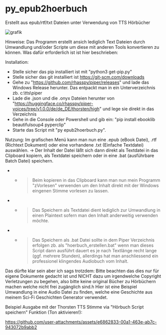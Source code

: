 # py_epub2hoerbuch
Erstellt aus epub/rtf/txt Dateien unter Verwendung von TTS Hörbücher

![grafik](https://github.com/user-attachments/assets/07fde4e8-aadb-452d-9d79-9810b733419d)

Hinweise:
Das Programm erstellt ansich lediglich Text Dateien durch Umwandlung und/oder Scripte um diese mit anderen Tools konvertieren zu können. Was dafür erforderlich ist ist hier beschrieben:

Installation:
- Stelle sicher das pip installiert ist mit "python3 get-pip.py"
- Stelle sicher das git installiert ist https://git-scm.com/downloads
- Gehe zu "https://github.com/rhasspy/piper/releases" und lade das Windows Release herunter. Das entpackt man in ein Unterverzeichnis zb. c:\tts\piper
- Lade die .json und die .onyx Dateien herunter von "https://huggingface.co/rhasspy/piper-voices/tree/v1.0.0/de/de_DE/thorsten/high" und lege sie direkt in das Verzeichnis
- Gehe in die Console oder Powershell und gib ein: "pip install ebooklib beautifulsoup4 pyperclip"
- Starte das Script mit "py epub2hoerbuch.py".

Nutzung:
Im grafischen Menü kann man nun eine .epub (eBook Datei), .rtf (Richtext Dokument) oder eine vorhandene .txt (Einfache Textdatei) auswählen.
-> Der Inhalt der Datei läßt sich dann direkt als Textdatei in das Clipboard kopiern, als Textdatei speichern oder in eine .bat (ausführbare Batch Datei) speichern.
- - > Beim kopieren in das Clipboard kann man nun mein Programm "zVorlesen" verwenden um den Inhalt direkt mit der Windows eingenen Stimme vorlesen zu lassen.
- - > Das Speichern als Textdatei dient lediglich zur Umwandlung in einen Plaintext sofern man den Inhalt anderweitig verwenden möchte.
- - > Das Speichern als .bat Datei sollte in dem Piper Verzeichnis erfolgen zb. als "hoerbuch_erstellen.bat" wenn man dieses Script dann ausführt dauert es je nach Textlänge recht lange (ggf. mehrere Stunden), allerdings hat man anschliessend ein professionel klingendes Audiobuch vom Inhalt.

Das dürfte klar sein aber ich sags trotzdem:
Bitte beachten das dies nur für eigene Dokumente gedacht ist und NICHT dazu um irgendwelche Copyright Verletzungen zu begehen, also bitte keine original Bücher zu Hörbüchern machen welche nicht frei zugänglich sind.h
Hier ist eine Beispiel Umwandlung in eine Audio Datei zu finden, welche eine Geschichte aus meinem Sci-Fi Geschichten Generator verwendet.

Beispiel Ausgabe mit der Thorsten TTS Stimme via "Hörbuch Script speichern" Funktion (Ton aktivieren!):

https://github.com/user-attachments/assets/e6862833-00a1-463e-ab7c-943072b9abb2
